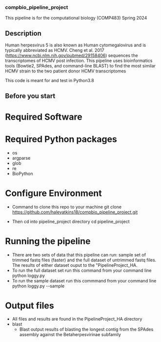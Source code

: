### compbio_pipeline_project
This pipeline is for the computational biology (COMP483) Spring 2024

## Description 
Human herpesvirus 5 is also known as Human cytomegalovirus and is typically abbreviated as HCMV. Cheng et al. 2017 (https://www.ncbi.nlm.nih.gov/pubmed/29158406) sequences the transcriptomes of HCMV post infection. This pipeline uses bioinformatics tools (Bowtie2, SPAdes, and command-line BLAST) to find the most similar HCMV strain to the two patient donor HCMV transcriptomes

This code is meant for and test in Python3.8


## Before you start

# Required Software


# Required Python packages
- os
- argparse
- glob
- re
- BioPython

#  Configure Environment 

- Command to clone this repo to your machine 
git clone https://github.com/haleyatkins18/compbio_pipeline_project.git

- Then cd into pipeline_project directory 
cd pipeline_project

# Running the pipeline

- There are two sets of data that this pipeline can run: sample set of trimmed fastq files (faster) and the full dataset of untrimmed fastq files. The results of either dataset ouput to the "PipelineProject_HA.
- To run the full dataset set run this command from your command line 
python loggy.py
- To run the sample dataset run this commmand from your command line
python loggy.py --sample

# Output files 
- All files and results are found in the PipelineProject_HA directory
- blast
	- Blast output results of blasting the longest contig from the SPAdes assembly against the Betaherpesvirinae subfamily

 
